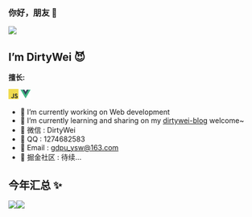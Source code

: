 ### 你好，朋友 👋

![](https://visitor-badge.glitch.me/badge?page_id=dirtywei.dirtywei)

## I’m DirtyWei 😈

**擅长:**  

<code><img height="20" src="https://raw.githubusercontent.com/github/explore/80688e429a7d4ef2fca1e82350fe8e3517d3494d/topics/javascript/javascript.png"></code>
<code><img height="20" src="https://raw.githubusercontent.com/github/explore/80688e429a7d4ef2fca1e82350fe8e3517d3494d/topics/vue/vue.png"></code>
<!-- <code><img height="20" src="https://raw.githubusercontent.com/github/explore/80688e429a7d4ef2fca1e82350fe8e3517d3494d/topics/typescript/typescript.png"></code> -->
<!-- <code><img height="20" src="https://raw.githubusercontent.com/github/explore/80688e429a7d4ef2fca1e82350fe8e3517d3494d/topics/react/react.png"></code> -->
<!-- <code><img height="20" src="https://raw.githubusercontent.com/github/explore/80688e429a7d4ef2fca1e82350fe8e3517d3494d/topics/nodejs/nodejs.png"></code> -->

- 🔭 I’m currently working on Web development
- 🌱 I’m currently learning and sharing on my [dirtywei-blog](https://dirtywei.gitee.io/) welcome~ 
- 💬 微信 : DirtyWei
- 🐧 QQ : 1274682583
- 📧 Email : gdpu_ysw@163.com
- 📁 掘金社区 : 待续...

## 今年汇总 ✨

<img align="" height="137px" src="https://github-readme-stats.vercel.app/api?username=dirtywei&hide_title=true&hide_border=true&show_icons=true&include_all_commits=true&line_height=21&bg_color=0,EC6C6C,FFD479,FFFC79,73FA79&theme=graywhite&locale=cn" /><img align="" height="137px" src="https://github-readme-stats.vercel.app/api/top-langs/?username=dirtywei&hide_title=true&hide_border=true&layout=compact&bg_color=0,73FA79,73FDFF,D783FF&theme=graywhite&locale=cn" />
